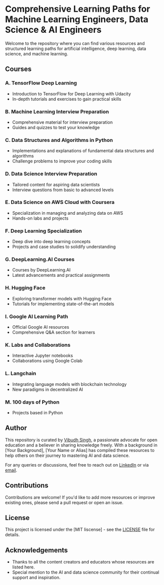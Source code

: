 # Comprehensive Learning Paths for Machine Learning Engineers, Data Science & AI Engineers

Welcome to the repository where you can find various resources and structured learning paths for artificial intelligence, deep learning, data science, and machine learning.

## Courses

### A. TensorFlow Deep Learning
- Introduction to TensorFlow for Deep Learning with Udacity
- In-depth tutorials and exercises to gain practical skills

### B. Machine Learning Interview Preparation
- Comprehensive material for interview preparation
- Guides and quizzes to test your knowledge

### C. Data Structures and Algorithms in Python
- Implementations and explanations of fundamental data structures and algorithms
- Challenge problems to improve your coding skills

### D. Data Science Interview Preparation
- Tailored content for aspiring data scientists
- Interview questions from basic to advanced levels

### E. Data Science on AWS Cloud with Coursera
- Specialization in managing and analyzing data on AWS
- Hands-on labs and projects

### F. Deep Learning Specialization
- Deep dive into deep learning concepts
- Projects and case studies to solidify understanding

### G. DeepLearning.AI Courses
- Courses by DeepLearning.AI
- Latest advancements and practical assignments

### H. Hugging Face
- Exploring transformer models with Hugging Face
- Tutorials for implementing state-of-the-art models

### I. Google AI Learning Path
- Official Google AI resources
- Comprehensive Q&A section for learners

### K. Labs and Collaborations
- Interactive Jupyter notebooks
- Collaborations using Google Colab

### L. Langchain
- Integrating language models with blockchain technology
- New paradigms in decentralized AI

### M. 100 days of Python
- Projects based in Python

## Author

This repository is curated by [Vibudh Singh](https://www.linkedin.com/in/vibudh/), a passionate advocate for open education and a believer in sharing knowledge freely. With a background in [Your Background], [Your Name or Alias] has compiled these resources to help others on their journey to mastering AI and data science.

For any queries or discussions, feel free to reach out on [LinkedIn](https://www.linkedin.com/in/vibudh/) or via [email](ivibudh@gmail.com).

## Contributions

Contributions are welcome! If you'd like to add more resources or improve existing ones, please send a pull request or open an issue.

## License

This project is licensed under the [MIT liscense] - see the [LICENSE](LICENSE) file for details.

## Acknowledgements

- Thanks to all the content creators and educators whose resources are listed here.
- Special mention to the AI and data science community for their continual support and inspiration.
